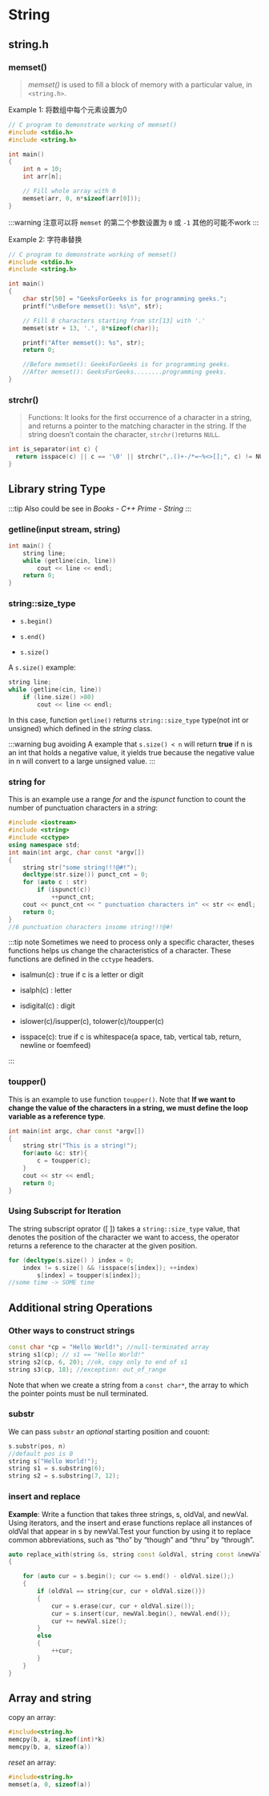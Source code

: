 # String

## string.h

### memset()

> *memset()* is used to fill a block of memory with a particular value, in `<string.h>`.

Example 1: 将数组中每个元素设置为0

```c {11}
// C program to demonstrate working of memset()
#include <stdio.h>
#include <string.h>

int main()
{
    int n = 10;
    int arr[n];

    // Fill whole array with 0
    memset(arr, 0, n*sizeof(arr[0]));
}
```

:::warning
注意可以将 `memset` 的第二个参数设置为 `0` 或 `-1`
其他的可能不work
:::

Example 2: 字符串替换

```c {11}
// C program to demonstrate working of memset()
#include <stdio.h>
#include <string.h>

int main()
{
    char str[50] = "GeeksForGeeks is for programming geeks.";
    printf("\nBefore memset(): %s\n", str);

    // Fill 8 characters starting from str[13] with '.'
    memset(str + 13, '.', 8*sizeof(char));  

    printf("After memset(): %s", str);
    return 0;

    //Before memset(): GeeksForGeeks is for programming geeks.
    //After memset(): GeeksForGeeks........programming geeks.
}
```

### strchr()

> Functions: It looks for the first occurrence of a character in a string, and returns a pointer to the matching character in the string. If the string doesn’t contain the character, `strchr()`returns `NULL`.

```c
int is_separator(int c) {
  return isspace(c) || c == '\0' || strchr(",.()+-/*=~%<>[];", c) != NULL;
}
```

## Library string Type

:::tip
Also could be see in *Books - C++ Prime - String*
:::

### getline(input stream, string)

```cpp
int main() {
    string line;
    while (getline(cin, line))
        cout << line << endl;
    return 0;
}
```

### string::size_type

- `s.begin()`

- `s.end()`

- `s.size()`

A `s.size()` example:

```cpp
string line;
while (getline(cin, line))
    if (line.size() >80)
        cout << line << endl;
```

In this case, function `getline()` returns `string::size_type` type(not int or unsigned) which defined in the *string* class.

:::warning bug avoiding
A example that `s.size() < n` will return **true** if n is an int that holds a negative value, it yields true because the negative value in n will convert to a large unsigned value.
:::

### string for

This is an example use a range *for* and the *ispunct* function to count the number of punctuation characters in a *string*:

```cpp
#include <iostream>
#include <string>
#include <cctype>
using namespace std;
int main(int argc, char const *argv[])
{
    string str("some string!!!@#!");
    decltype(str.size()) punct_cnt = 0;
    for (auto c : str)
        if (ispunct(c))
            ++punct_cnt;
    cout << punct_cnt << " punctuation characters in" << str << endl;
    return 0;
}
//6 punctuation characters insome string!!!@#!
```

:::tip note
Sometimes we need to process only a specific character, theses functions helps us change the characteristics of a character. These functions are defined in the `cctype` headers.

- isalmun(c) : true if c is a letter or digit

- isalph(c) : letter

- isdigital(c) : digit

- islower(c)/isupper(c), tolower(c)/toupper(c)

- isspace(c): true if c is whitespace(a space, tab, vertical tab, return, newline or foemfeed)

:::

### toupper()

This is an example to use function `toupper()`.
Note that **If we want to change the value of the characters in a string, we must define the loop variable as a reference type**.

```cpp {4}
int main(int argc, char const *argv[])
{
    string str("This is a string!");
    for(auto &c: str){
        c = toupper(c);
    }
    cout << str << endl;
    return 0;
}
```

### Using Subscript for Iteration

The string subscript oprator ([ ]) takes a `string::size_type` value, that denotes the position of the character we want to access, the operator returns a reference to the character at the given position.

```cpp
for (decltype(s.size() ) index = 0;
    index != s.size() && !isspace(s[index]); ++index)
        s[index] = toupper(s[index]);
//some time -> SOME time
```

## Additional string Operations

### Other ways to construct strings

```cpp
const char *cp = "Hello World!"; //null-terminated array
string s1(cp); // s1 == "Hello World!"
string s2(cp, 6, 20); //ok, copy only to end of s1
string s3(cp, 18); //exception: out_of_range
```

Note that when we create a string from a `const char*`, the array to which the pointer points must be null terminated.

### substr

We can pass `substr` an *optional* starting position and couont:

```cpp
s.substr(pos, n)
//default pos is 0
string s("Hello World!");
string s1 = s.substring(6);
string s2 = s.substring(7, 12);
```

### insert and replace

**Example**: Write a function that takes three strings, s, oldVal, and newVal. Using iterators, and the insert and erase functions replace all instances of oldVal that appear in s by newVal.Test your function by using it to replace common abbreviations, such as “tho” by “though” and “thru” by “through”.

```cpp
auto replace_with(string &s, string const &oldVal, string const &newVal)
{

    for (auto cur = s.begin(); cur <= s.end() - oldVal.size();)
    {
        if (oldVal == string{cur, cur + oldVal.size()})
        {
            cur = s.erase(cur, cur + oldVal.size());
            cur = s.insert(cur, newVal.begin(), newVal.end());
            cur += newVal.size();
        }
        else
        {
            ++cur;
        }
    }
}
```

## Array and string

copy an array:

```cpp
#include<string.h>
memcpy(b, a, sizeof(int)*k)
memcpy(b, a, sizeof(a))
```

*reset* an array:

```cpp
#include<string.h>
memset(a, 0, sizeof(a))
```

